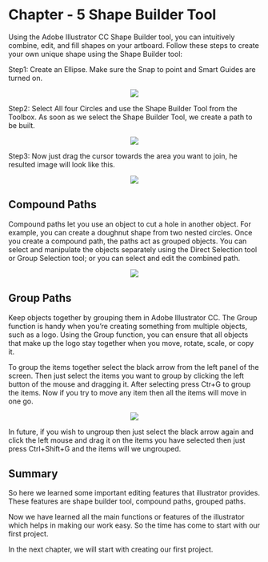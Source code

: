 # Chapter - 5 Shape Builder Tool

Using the Adobe Illustrator CC Shape Builder tool, you can intuitively combine, edit, and fill shapes on your artboard. Follow these steps to create your own unique shape using the Shape Builder tool:

Step1: Create an Ellipse. Make sure the Snap to point and Smart Guides are turned on.

<p text align="center"><img src="https://cdn.educba.com/academy/wp-content/uploads/2019/07/Shape-Builder-Tool-step-4.png"></p>
 
 Step2: Select All four Circles and use the Shape Builder Tool from the Toolbox. As soon as we select the Shape Builder Tool, we create a path to be built.

<p text align="center"><img src="https://cdn.educba.com/academy/wp-content/uploads/2019/07/Shape-Builder-Tool-step-5.png"></p>

 Step3: Now just drag the cursor towards the area you want to join, he resulted image will look like this.

<p text align="center"><img src="https://cdn.educba.com/academy/wp-content/uploads/2019/07/Resulted-image-of-Shape-Builder.png"></p>
 
 ## Compound Paths 

Compound paths let you use an object to cut a hole in another object. For example, you can create a doughnut shape from two nested circles. Once you create a compound path, the paths act as grouped objects. You can select and manipulate the objects separately using the Direct Selection tool or Group Selection tool; or you can select and edit the combined path.

<p text align="center"><img src="https://www.webdesign.org/img_articles/12810/tut_compound_paths2.gif"></p>
 

## Group Paths 
Keep objects together by grouping them in Adobe Illustrator CC. The Group function is handy when you’re creating something from multiple objects, such as a logo. Using the Group function, you can ensure that all objects that make up the logo stay together when you move, rotate, scale, or copy it.

To group the items together select the black arrow from the left panel of the screen. Then just select the items you want to group by clicking the left button of the mouse and dragging it. After selecting press Ctr+G to group the items. Now if you try to move any item then all the items will move in one go.

<p text align="center"><img src="https://user-images.githubusercontent.com/54719422/94024538-2ba02b80-fdd5-11ea-8325-f8b0b61f44a2.png"></p>

In future, if you wish to ungroup then just select the black arrow again and click the left mouse and drag it on the items you have selected then just press Ctrl+Shift+G and the items will we ungrouped. 

## Summary

So here we learned some important editing features that illustrator provides. These features are shape builder tool, compound paths, grouped paths.

Now we have learned all the main functions or features of the illustrator which helps in making our work easy. So the time has come to start with our first project. 

In the next chapter, we will start with creating our first project.
